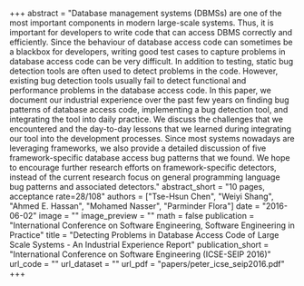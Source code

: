 +++
abstract = "Database management systems (DBMSs) are one of the most important components in modern large-scale systems. Thus, it is important for developers to write code that can access DBMS correctly and efficiently. Since the behaviour of database access code can sometimes be a blackbox for developers, writing good test cases to capture problems in database access code can be very difficult. In addition to testing, static bug detection tools are often used to detect problems in the code. However, existing bug detection tools usually fail to detect functional and performance problems in the database access code. In this paper, we document our industrial experience over the past few years on finding bug patterns of database access code, implementing a bug detection tool, and integrating the tool into daily practice. We discuss the challenges that we encountered and the day-to-day lessons that we learned during integrating our tool into the development processes. Since most systems nowadays are leveraging frameworks, we also provide a detailed discussion of five framework-specific database access bug patterns that we found. We hope to encourage further research efforts on framework-specific detectors, instead of the current research focus on general programming language bug patterns and associated detectors."
abstract_short = "10 pages, acceptance rate=28/108"
authors = ["Tse-Hsun Chen", "Weiyi Shang", "Ahmed E. Hassan", "Mohamed Nasser", "Parminder Flora"]
date = "2016-06-02"
image = ""
image_preview = ""
math = false
publication = "International Conference on Software Engineering, Software Engineering in Practice"
title = "Detecting Problems in Database Access Code of Large Scale Systems - An Industrial Experience Report"
publication_short = "International Conference on Software Engineering (ICSE-SEIP 2016)"
url_code = ""
url_dataset = ""
url_pdf = "papers/peter_icse_seip2016.pdf"
+++
